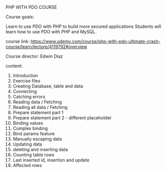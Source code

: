 PHP WITH PDO COURSE

Course goals:

Learn to use PDO with PHP to build more secured applications
Students will learn how to use PDO with PHP and MySQL.

course link: https://www.udemy.com/course/php-with-pdo-ultimate-crash-course/learn/lecture/4119792#overview

Course director: Edwin Diaz

content:

1. Introduction
2. Exercise files
3. Creating Database, table and data
4. Connecting
5. Catching errors
6. Reading data / Fetching
7. Reading all data / Fetching
8. Prepare statement part 1
9. Prepare statement part 2 - different placeholder
10. Binding values
11. Complex binding
12. Bind params feature
13. Manually escaping data
14. Updating data
15. deleting and inserting data
16. Counting table rows
17. Last inserted id, insertion and update
18. Affected rows
